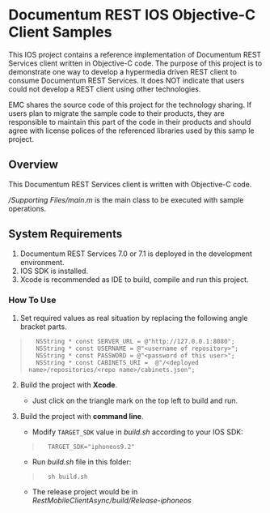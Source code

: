 Documentum REST IOS Objective-C Client Samples
=========

This IOS project contains a reference implementation of Documentum REST Services client written in Objective-C code. The
purpose of this project is to demonstrate one way to develop a hypermedia driven REST client to consume Documentum
REST Services. It does NOT indicate that users could not develop a REST client using other technologies.

EMC shares the source code of this project for the technology sharing. If users plan to migrate the sample code to their
 products, they are responsible to maintain this part of the code in their products and should agree with license polices
  of the referenced libraries used by this samp
  le project.


## Overview
This Documentum REST Services client is written with Objective-C code.

*/Supporting Files/main.m* is the main class to be executed with sample operations.

## System Requirements
1. Documentum REST Services 7.0 or 7.1 is deployed in the development environment.
2. IOS SDK is installed.
3. Xcode is recommended as IDE to build, compile and run this project.

### How To Use
1. Set required values as real situation by replacing the following angle bracket parts.
>		NSString * const SERVER_URL = @"http://127.0.0.1:8080";
>		NSString * const USERNAME = @"<username of repository>";
>		NSString * const PASSWORD = @"<password of this user>";
>		NSString * const CABINETS_URI =  @"/<deployed name>/repositories/<repo name>/cabinets.json";

2. Build the project with **Xcode**.
	* Just click on the triangle mark on the top left to build and run.

3. Build the project with **command line**.
	* Modify `TARGET_SDK` value in *build.sh* according to your IOS SDK:
	>		TARGET_SDK="iphoneos9.2"

	* Run *build.sh* file in this folder:
	>		sh build.sh

	* The release project would be in *RestMobileClientAsync/build/Release-iphoneos*
